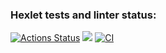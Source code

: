 ### Hexlet tests and linter status:
[![Actions Status](https://github.com/svast1/frontend-project-46/workflows/hexlet-check/badge.svg)](https://github.com/svast1/frontend-project-46/actions)
<a href="https://codeclimate.com/github/svast1/frontend-project-46/maintainability"><img src="https://api.codeclimate.com/v1/badges/6d56b6fbbae291d209ab/maintainability" /></a>
[![CI](https://github.com/svast1/frontend-project-46/actions/workflows/main.yml/badge.svg)](https://github.com/svast1/frontend-project-46/actions/workflows/main.yml)
